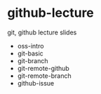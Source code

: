 # github-lecture
git, github lecture slides

* oss-intro
* git-basic
* git-branch
* git-remote-github
* git-remote-branch
* github-issue
